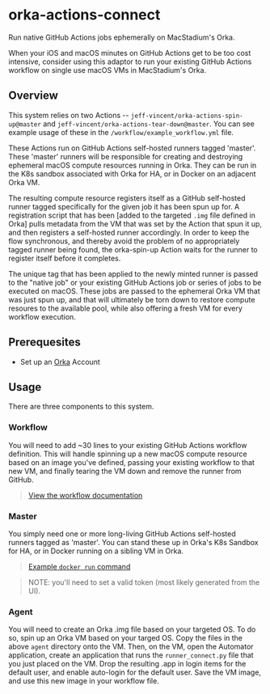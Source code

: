 # orka-actions-connect

Run native GitHub Actions jobs ephemerally on MacStadium's Orka.  

When your iOS and macOS minutes on GitHub Actions get to be too cost intensive, consider using this adaptor to run your existing GitHub Actions workflow on single use macOS VMs in MacStadium's Orka. 

## Overview

This system relies on two Actions -- `jeff-vincent/orka-actions-spin-up@master` and `jeff-vincent/orka-actions-tear-down@master`. You can see example usage of these in the `/workflow/example_workflow.yml` file.

These Actions run on GitHub Actions self-hosted runners tagged 'master'. These 'master' runners will be responsible for creating and destroying ephemeral macOS compute resources running in Orka. They can be run in the K8s sandbox associated with Orka for HA, or in Docker on an adjacent Orka VM. 

The resulting compute resource registers itself as a GitHub self-hosted runner tagged specifically for the given job it has been spun up for. A registration script that has been [added to the targeted `.img` file defined in Orka] pulls metadata from the VM that was set by the Action that spun it up, and then registers a self-hosted runner accordingly. In order to keep the flow synchronous, and thereby avoid the problem of no appropriately tagged runner being found, the orka-spin-up Action waits for the runner to register itself before it completes. 

The unique tag that has been applied to the newly minted runner is passed to the "native job" or your existing GitHub Actions job or series of jobs to be executed on macOS. These jobs are passed to the ephemeral Orka VM that was just spun up, and that will ultimately be torn down to restore compute resoures to the available pool, while also offering a fresh VM for every workflow execution.


## Prerequesites

- Set up an [Orka](https://orkadocs.macstadium.com/docs) Account

## Usage

There are three components to this system.

### Workflow

You will need to add ~30 lines to your existing GitHub Actions workflow definition. This will handle spinning up a new macOS compute resource based on an image you've defined, passing your existing workflow to that new VM, and finally tearing the VM down and remove the runner from GitHub.

>[View the workflow documentation](https://github.com/jeff-vincent/orka-actions-spin-up/blob/master/README.md)

### Master

You simply need one or more long-living GitHub Actions self-hosted runners tagged as 'master'. You can stand these up in Orka's K8s Sandbox for HA, or in Docker running on a sibling VM in Orka.

>[Example `docker run` command](https://github.com/jeff-vincent/orka-actions-connect/blob/main/master/start_master.sh)

>NOTE: you'll need to set a valid token (most likely generated from the UI).

### Agent

You will need to create an Orka .img file based on your targeted OS. To do so, spin up an Orka VM based on your targed OS. Copy the files in the above `agent` directory onto the VM. Then, on the VM, open the Automator application, create an application that runs the `runner_connect.py` file that you just placed on the VM. Drop the resulting .app in login items for the default user, and enable auto-login for the default user. Save the VM image, and use this new image in your workflow file.
